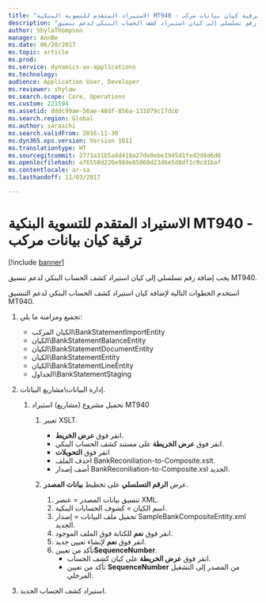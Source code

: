 ```yaml
---
title: "الاستيراد المتقدم للتسوية البنكية MT940 - ترقية كيان بيانات مركب"
description: "يجب إضافة رقم تسلسلي إلى كيان استيراد كشف الحساب البنكي لدعم تنسيق MT940."
author: ShylaThompson
manager: AnnBe
ms.date: 06/20/2017
ms.topic: article
ms.prod: 
ms.service: dynamics-ax-applications
ms.technology: 
audience: Application User, Developer
ms.reviewer: shylaw
ms.search.scope: Core, Operations
ms.custom: 221594
ms.assetid: dddc99ae-56ae-48df-856a-131079c17dcb
ms.search.region: Global
ms.author: saraschi
ms.search.validFrom: 2016-11-30
ms.dyn365.ops.version: Version 1611
ms.translationtype: HT
ms.sourcegitcommit: 2771a31b5a4d418a27de0ebe1945d1fed2d8d6d6
ms.openlocfilehash: a76558d220e98de85060d23d6e5d8df1c0cd1baf
ms.contentlocale: ar-sa
ms.lasthandoff: 11/03/2017

---
```


# <a name="advanced-bank-reconciliation-mt940-import--composite-data-entity-upgrade"></a>الاستيراد المتقدم للتسوية البنكية MT940 - ترقية كيان بيانات مركب

[!include [banner](../includes/banner.md)]

يجب إضافة رقم تسلسلي إلى كيان استيراد كشف الحساب البنكي لدعم تنسيق MT940. 

استخدم الخطوات التالية لإضافة كيان استيراد كشف الحساب البنكي لدعم التنسيق MT940.

1.  تجميع ومزامنة ما يلي:
    -   الكيان المركب\\BankStatementImportEntity
    -   الكيان\\BankStatementBalanceEntity
    -   الكيان\\BankStatementDocumentEntity
    -   الكيان\\BankStatementEntity
    -   الكيان\\BankStatementLineEntity
    -   الجداول\\BankStatementStaging

2.  إدارة البيانات\\مشاريع البيانات.
    1.  تحميل مشروع (مشاريع) استيراد MT940
        1.  تغيير XSLT.
            -   انقر فوق **عرض الخريط**.
            -   انقر فوق **عرض الخريطة** على مستند كشف الحساب البنكي.
            -   انقر فوق **التحويلات**
            -   احذف الملف BankReconiliation-to-Composite.xslt.
            -   أضف إصدار BankReconiliation-to-Composite.xsl الجديد.

        2.  عرض **الرقم التسلسلي‬** على تخطيط **بيانات المصدر‬**.
            1.  تنسيق بيانات المصدر = عنصر XML.
            2.  اسم الكيان = كشوف الحسابات البنكية.
            3.  تحميل ملف البيانات = إصدار SampleBankCompositeEntity.xml الجديد.
            4.  انقر فوق **نعم** للكتابة فوق الملف الموجود.
            5.  انقر فوق **نعم** لإنشاء تعيين جديد.
            6.  تأكد من تعيين**SequenceNumber**.
                -   انقر فوق **عرض الخريطة** على كيان كشف الحساب.
                -   تأكد من تعيين **SequenceNumber** من المصدر إلى التشغيل المرحلي‬.

3.  استيراد كشف الحساب الجديد.





